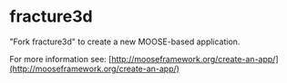 fracture3d
=====

"Fork fracture3d" to create a new MOOSE-based application.

For more information see: [http://mooseframework.org/create-an-app/](http://mooseframework.org/create-an-app/)
